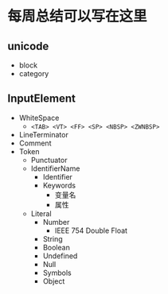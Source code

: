# 每周总结可以写在这里

## unicode

- block
- category

## InputElement

- WhiteSpace
  - `<TAB> <VT> <FF> <SP> <NBSP> <ZWNBSP>`
- LineTerminator
- Comment
- Token
    - Punctuator
    - IdentifierName
        - Identifier
        - Keywords
            - 变量名
            - 属性
    - Literal
        - Number
            - IEEE 754 Double Float
        - String
        - Boolean
        - Undefined
        - Null
        - Symbols
        - Object
